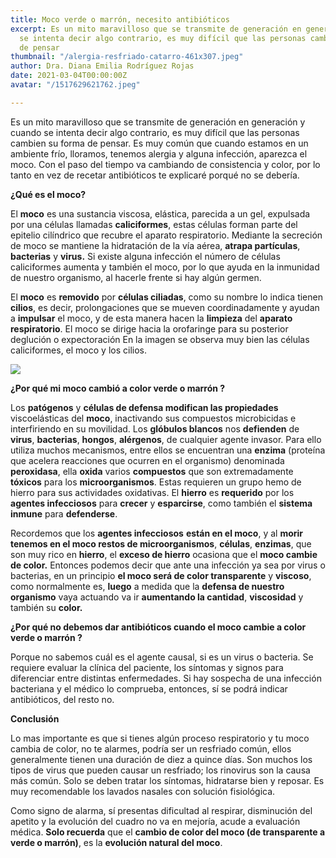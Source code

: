 ```yaml
---
title: Moco verde o marrón, necesito antibióticos
excerpt: Es un mito maravilloso que se transmite de generación en generación y cuando
  se intenta decir algo contrario, es muy difícil que las personas cambien su forma
  de pensar
thumbnail: "/alergia-resfriado-catarro-461x307.jpeg"
author: Dra. Diana Emilia Rodríguez Rojas
date: 2021-03-04T00:00:00Z
avatar: "/1517629621762.jpeg"

---
```

Es un mito maravilloso que se transmite de generación en generación y cuando se intenta decir algo contrario, es muy difícil que las personas cambien su forma de pensar. Es muy común que cuando estamos en un ambiente frío, lloramos, tenemos alergia y alguna infección, aparezca el moco. Con el paso del tiempo va cambiando de consistencia y color, por lo tanto en vez de recetar antibióticos te explicaré porqué no se debería.

**¿Qué es el moco?**

El **moco** es una sustancia viscosa, elástica, parecida a un gel, expulsada por una células llamadas **caliciformes**, estas células forman parte del epitelio cilíndrico que recubre el aparato respiratorio. Mediante la secreción de moco se mantiene la hidratación de la vía aérea, **atrapa partículas**, **bacterias** y **virus.** Si existe alguna infección el número de células caliciformes aumenta y también el moco, por lo que ayuda en la inmunidad de nuestro organismo, al hacerle frente si hay algún germen.

El **moco** es **removido** por **células ciliadas**, como su nombre lo indica tienen **cilios**, es decir, prolongaciones que se mueven coordinadamente y ayudan a **impulsar** el moco, y de esta manera hacen la **limpieza** del **aparato respiratorio**. El moco se dirige hacia la orofaringe para su posterior deglución o expectoración En la imagen se observa muy bien las células caliciformes, el moco y los cilios.

![](/immagine_3.jpeg)

**¿Por qué mi moco cambió a color verde o marrón ?**

Los **patógenos** y **células de defensa modifican las propiedades** viscoelásticas del **moco**, inactivando sus compuestos microbicidas e interfiriendo en su movilidad. Los **glóbulos blancos** nos **defienden** de **virus**, **bacterias**, **hongos**, **alérgenos**, de cualquier agente invasor. Para ello utiliza muchos mecanismos, entre ellos se encuentran una **enzima** (proteína que acelera reacciones que ocurren en el organismo) denominada **peroxidasa**, ella **oxida** varios **compuestos** que son extremadamente **tóxicos** para los **microorganismos**. Estas requieren un grupo hemo de hierro para sus actividades oxidativas. El **hierro** es **requerido** por los **agentes infecciosos** para **crecer** y **esparcirse**, como también el **sistema inmune** para **defenderse**.

Recordemos que los **agentes infecciosos** **están en el moco**, y al **morir** **tenemos en el moco restos de microorganismos**, **células**, **enzimas**, que son muy rico en **hierro**, el **exceso de hierro** ocasiona que el **moco cambie de color.** Entonces podemos decir que ante una infección ya sea por virus o bacterias, en un principio **el moco será de color transparente** y **viscoso**, como normalmente es, **luego** a medida que la **defensa de nuestro organismo** vaya actuando va ir **aumentando la cantidad**, **viscosidad** y también su **color.**

**¿Por qué no debemos dar antibióticos cuando el moco cambie a color  verde o marrón ?**

Porque no sabemos cuál es el agente causal, si es un virus o bacteria. Se requiere evaluar la clínica del paciente, los síntomas y signos para diferenciar entre distintas enfermedades. Si hay sospecha de una infección bacteriana y el médico lo comprueba, entonces, sí se podrá indicar antibióticos, del resto no.

**Conclusión**

Lo mas importante es que si tienes algún proceso respiratorio y tu moco cambia de color, no te alarmes, podría ser un resfriado común, ellos generalmente tienen una duración de diez a quince días. Son muchos los tipos de virus que pueden causar un resfriado; los rinovirus son la causa más común. Solo se deben tratar los síntomas, hidratarse bien y reposar. Es muy recomendable los lavados nasales con solución fisiológica.

Como signo de alarma, sí presentas dificultad al respirar, disminución del apetito y la evolución del cuadro no va en mejoría, acude a evaluación médica. **Solo recuerda** que el **cambio de color del moco (de transparente a verde o marrón)**, es la **evolución natural del moco**.